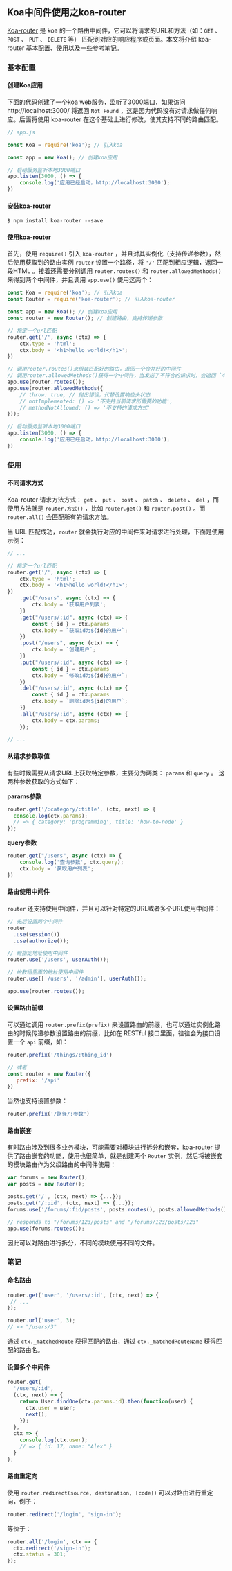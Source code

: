 ## Koa中间件使用之koa-router

[Koa-router](https://github.com/ZijianHe/koa-router) 是 koa 的一个路由中间件，它可以将请求的URL和方法（如：`GET` 、 `POST` 、 `PUT` 、 `DELETE` 等） 匹配到对应的响应程序或页面。本文将介绍 koa-router 基本配置、使用以及一些参考笔记。

### 基本配置

#### 创建Koa应用

下面的代码创建了一个koa web服务，监听了3000端口，如果访问 http://localhost:3000/ 将返回 `Not Found` ，这是因为代码没有对请求做任何响应。后面将使用 koa-router 在这个基础上进行修改，使其支持不同的路由匹配。

```js
// app.js

const Koa = require('koa'); // 引入koa

const app = new Koa(); // 创建koa应用

// 启动服务监听本地3000端口
app.listen(3000, () => {
    console.log('应用已经启动，http://localhost:3000');
})
```

#### 安装koa-router

```shell
$ npm install koa-router --save
```

#### 使用koa-router

首先，使用 `require()` 引入 `koa-router` ，并且对其实例化（支持传递参数），然后使用获取到的路由实例 `router` 设置一个路径，将 `'/'` 匹配到相应逻辑，返回一段HTML 。接着还需要分别调用  `router.routes()` 和 `router.allowedMethods()` 来得到两个中间件，并且调用 `app.use()` 使用这两个：

```js
const Koa = require('koa'); // 引入koa
const Router = require('koa-router'); // 引入koa-router

const app = new Koa(); // 创建koa应用
const router = new Router(); // 创建路由，支持传递参数

// 指定一个url匹配
router.get('/', async (ctx) => {
    ctx.type = 'html';
    ctx.body = '<h1>hello world!</h1>';
})

// 调用router.routes()来组装匹配好的路由，返回一个合并好的中间件
// 调用router.allowedMethods()获得一个中间件，当发送了不符合的请求时，会返回 `405 Method Not Allowed` 或 `501 Not Implemented`
app.use(router.routes());
app.use(router.allowedMethods({ 
    // throw: true, // 抛出错误，代替设置响应头状态
    // notImplemented: () => '不支持当前请求所需要的功能',
    // methodNotAllowed: () => '不支持的请求方式'
}));

// 启动服务监听本地3000端口
app.listen(3000, () => {
    console.log('应用已经启动，http://localhost:3000');
})
```

### 使用

#### 不同请求方式

Koa-router 请求方法方式： `get` 、 `put` 、 `post` 、 `patch` 、 `delete` 、 `del`  ，而使用方法就是 `router.方式()`  ，比如 `router.get()` 和 `router.post()` 。而 `router.all()` 会匹配所有的请求方法。

当 URL 匹配成功，`router` 就会执行对应的中间件来对请求进行处理，下面是使用示例：

```js
// ...

// 指定一个url匹配
router.get('/', async (ctx) => {
    ctx.type = 'html';
    ctx.body = '<h1>hello world!</h1>';
})
    .get("/users", async (ctx) => {
        ctx.body = '获取用户列表';
    })
    .get("/users/:id", async (ctx) => {
        const { id } = ctx.params
        ctx.body = `获取id为${id}的用户`;
    })
    .post("/users", async (ctx) => {
        ctx.body = `创建用户`;
    })
    .put("/users/:id", async (ctx) => {
        const { id } = ctx.params
        ctx.body = `修改id为${id}的用户`;
    })
    .del("/users/:id", async (ctx) => {
        const { id } = ctx.params
        ctx.body = `删除id为${id}的用户`;
    })
    .all("/users/:id", async (ctx) => {
        ctx.body = ctx.params;
    });

// ...
```

#### 从请求参数取值

有些时候需要从请求URL上获取特定参数，主要分为两类： `params` 和 `query` 。 这两种参数获取的方式如下：

**params参数**

```js
router.get('/:category/:title', (ctx, next) => {
  console.log(ctx.params);
  // => { category: 'programming', title: 'how-to-node' }
});
```

**query参数**

```js
router.get("/users", async (ctx) => {
	console.log('查询参数', ctx.query);
    ctx.body = '获取用户列表';
})
```

#### 路由使用中间件

`router` 还支持使用中间件，并且可以针对特定的URL或者多个URL使用中间件：

```js
// 先后设置两个中间件
router
  .use(session())
  .use(authorize());

// 给指定地址使用中间件
router.use('/users', userAuth());

// 给数组里面的地址使用中间件
router.use(['/users', '/admin'], userAuth());

app.use(router.routes());
```

#### 设置路由前缀

可以通过调用 `router.prefix(prefix)` 来设置路由的前缀，也可以通过实例化路由的时候传递参数设置路由的前缀，比如在 RESTful 接口里面，往往会为接口设置一个 `api` 前缀，如：

```js
router.prefix('/things/:thing_id')

// 或者
const router = new Router({
   prefix: '/api' 
})
```

当然也支持设置参数：

```js
router.prefix('/路径/:参数')
```

#### 路由嵌套

有时路由涉及到很多业务模块，可能需要对模块进行拆分和嵌套，koa-router 提供了路由嵌套的功能，使用也很简单，就是创建两个 `Router` 实例，然后将被嵌套的模块路由作为父级路由的中间件使用：

```js
var forums = new Router();
var posts = new Router();

posts.get('/', (ctx, next) => {...});
posts.get('/:pid', (ctx, next) => {...});
forums.use('/forums/:fid/posts', posts.routes(), posts.allowedMethods());

// responds to "/forums/123/posts" and "/forums/123/posts/123"
app.use(forums.routes());
```

因此可以对路由进行拆分，不同的模块使用不同的文件。

### 笔记

#### 命名路由

```js
router.get('user', '/users/:id', (ctx, next) => {
 // ...
});

router.url('user', 3);
// => "/users/3"
```

通过 `ctx._matchedRoute`  获得匹配的路由，通过 `ctx._matchedRouteName` 获得匹配的路由名。

#### 设置多个中间件

```js
router.get(
  '/users/:id',
  (ctx, next) => {
    return User.findOne(ctx.params.id).then(function(user) {
      ctx.user = user;
      next();
    });
  },
  ctx => {
    console.log(ctx.user);
    // => { id: 17, name: "Alex" }
  }
);
```

#### 路由重定向

使用 `router.redirect(source, destination, [code])` 可以对路由进行重定向，例子：

```js
router.redirect('/login', 'sign-in');
```

等价于：

```js
router.all('/login', ctx => {
  ctx.redirect('/sign-in');
  ctx.status = 301;
});
```

